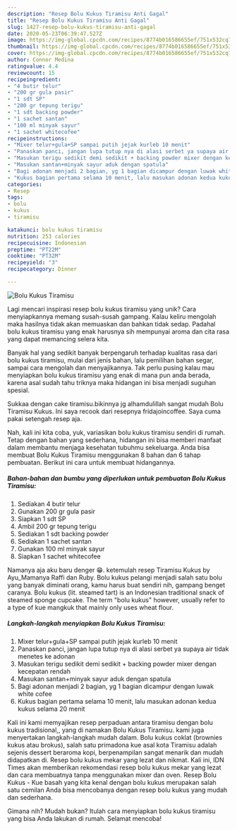 ```yaml
---
description: "Resep Bolu Kukus Tiramisu Anti Gagal"
title: "Resep Bolu Kukus Tiramisu Anti Gagal"
slug: 1427-resep-bolu-kukus-tiramisu-anti-gagal
date: 2020-05-23T06:39:47.527Z
image: https://img-global.cpcdn.com/recipes/8774b016586655ef/751x532cq70/bolu-kukus-tiramisu-foto-resep-utama.jpg
thumbnail: https://img-global.cpcdn.com/recipes/8774b016586655ef/751x532cq70/bolu-kukus-tiramisu-foto-resep-utama.jpg
cover: https://img-global.cpcdn.com/recipes/8774b016586655ef/751x532cq70/bolu-kukus-tiramisu-foto-resep-utama.jpg
author: Connor Medina
ratingvalue: 4.4
reviewcount: 15
recipeingredient:
- "4 butir telur"
- "200 gr gula pasir"
- "1 sdt SP"
- "200 gr tepung terigu"
- "1 sdt backing powder"
- "1 sachet santan"
- "100 ml minyak sayur"
- "1 sachet whitecofee"
recipeinstructions:
- "Mixer telur+gula+SP sampai putih jejak kurleb 10 menit"
- "Panaskan panci, jangan lupa tutup nya di alasi serbet ya supaya air tidak menetes ke adonan"
- "Masukan terigu sedikit demi sedikit + backing powder mixer dengan kecepatan rendah"
- "Masukan santan+minyak sayur aduk dengan spatula"
- "Bagi adonan menjadi 2 bagian, yg 1 bagian dicampur dengan luwak white cofee"
- "Kukus bagian pertama selama 10 menit, lalu masukan adonan kedua kukus selama 20 menit"
categories:
- Resep
tags:
- bolu
- kukus
- tiramisu

katakunci: bolu kukus tiramisu 
nutrition: 253 calories
recipecuisine: Indonesian
preptime: "PT22M"
cooktime: "PT32M"
recipeyield: "3"
recipecategory: Dinner

---
```



![Bolu Kukus Tiramisu](https://img-global.cpcdn.com/recipes/8774b016586655ef/751x532cq70/bolu-kukus-tiramisu-foto-resep-utama.jpg)

Lagi mencari inspirasi resep bolu kukus tiramisu yang unik? Cara menyiapkannya memang susah-susah gampang. Kalau keliru mengolah maka hasilnya tidak akan memuaskan dan bahkan tidak sedap. Padahal bolu kukus tiramisu yang enak harusnya sih mempunyai aroma dan cita rasa yang dapat memancing selera kita.

Banyak hal yang sedikit banyak berpengaruh terhadap kualitas rasa dari bolu kukus tiramisu, mulai dari jenis bahan, lalu pemilihan bahan segar, sampai cara mengolah dan menyajikannya. Tak perlu pusing kalau mau menyiapkan bolu kukus tiramisu yang enak di mana pun anda berada, karena asal sudah tahu triknya maka hidangan ini bisa menjadi suguhan spesial.

Sukkaa dengan cake tiramisu.bikinnya jg alhamdulillah sangat mudah Bolu Tiramisu Kukus. Ini saya recook dari resepnya fridajoincoffee. Saya cuma pakai setengah resep aja.


Nah, kali ini kita coba, yuk, variasikan bolu kukus tiramisu sendiri di rumah. Tetap dengan bahan yang sederhana, hidangan ini bisa memberi manfaat dalam membantu menjaga kesehatan tubuhmu sekeluarga. Anda bisa membuat Bolu Kukus Tiramisu menggunakan 8 bahan dan 6 tahap pembuatan. Berikut ini cara untuk membuat hidangannya.

<!--inarticleads1-->

##### Bahan-bahan dan bumbu yang diperlukan untuk pembuatan Bolu Kukus Tiramisu:

1. Sediakan 4 butir telur
1. Gunakan 200 gr gula pasir
1. Siapkan 1 sdt SP
1. Ambil 200 gr tepung terigu
1. Sediakan 1 sdt backing powder
1. Sediakan 1 sachet santan
1. Gunakan 100 ml minyak sayur
1. Siapkan 1 sachet whitecofee


Namanya aja aku baru denger 😁. ketemulah resep Tiramisu Kukus by Ayu_Mamanya Raffi dan Ruby. Bolu kukus pelangi menjadi salah satu bolu yang banyak diminati orang, kamu harus buat sendiri nih, gampang benget caranya. Bolu kukus (lit. steamed tart) is an Indonesian traditional snack of steamed sponge cupcake. The term &#34;bolu kukus&#34; however, usually refer to a type of kue mangkuk that mainly only uses wheat flour. 

<!--inarticleads2-->

##### Langkah-langkah menyiapkan Bolu Kukus Tiramisu:

1. Mixer telur+gula+SP sampai putih jejak kurleb 10 menit
1. Panaskan panci, jangan lupa tutup nya di alasi serbet ya supaya air tidak menetes ke adonan
1. Masukan terigu sedikit demi sedikit + backing powder mixer dengan kecepatan rendah
1. Masukan santan+minyak sayur aduk dengan spatula
1. Bagi adonan menjadi 2 bagian, yg 1 bagian dicampur dengan luwak white cofee
1. Kukus bagian pertama selama 10 menit, lalu masukan adonan kedua kukus selama 20 menit


Kali ini kami memyajikan resep perpaduan antara tiramisu dengan bolu kukus tradisional,, yang di namakan Bolu Kukus Tiramisu. kami juga menyertakan langkah-langkah mudah dalam. Bolu kukus coklat (brownies kukus atau brokus), salah satu primadona kue asal kota Tiramisu adalah sejenis dessert beraroma kopi, berpenampilan sangat menarik dan mudah didapatkan di. Resep bolu kukus mekar yang lezat dan nikmat. Kali ini, IDN Times akan memberikan rekomendasi resep bolu kukus mekar yang lezat dan cara membuatnya tanpa menggunakan mixer dan oven. Resep Bolu Kukus - Kue basah yang kita kenal dengan bolu kukus merupakan salah satu cemilan Anda bisa mencobanya dengan resep bolu kukus yang mudah dan sederhana. 

Gimana nih? Mudah bukan? Itulah cara menyiapkan bolu kukus tiramisu yang bisa Anda lakukan di rumah. Selamat mencoba!
